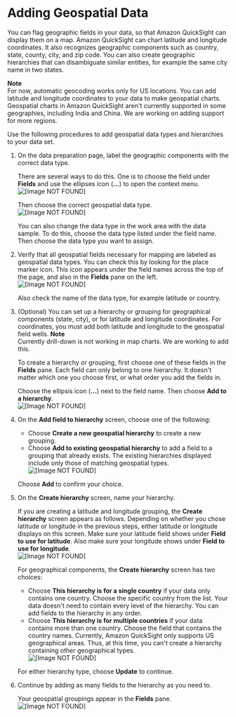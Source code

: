 # Adding Geospatial Data<a name="geospatial-data-prep"></a>

You can flag geographic fields in your data, so that Amazon QuickSight can display them on a map\. Amazon QuickSight can chart latitude and longitude coordinates\. It also recognizes geographic components such as country, state, county, city, and zip code\. You can also create geographic hierarchies that can disambiguate similar entities, for example the same city name in two states\.

**Note**  
For now, automatic geocoding works only for US locations\. You can add latitude and longitude coordinates to your data to make geospatial charts\.   
Geospatial charts in Amazon QuickSight aren't currently supported in some geographies, including India and China\. We are working on adding support for more regions\.

Use the following procedures to add geospatial data types and hierarchies to your data set\.

1. On the data preparation page, label the geographic components with the correct data type\. 

   There are several ways to do this\. One is to choose the field under **Fields** and use the ellipses icon \(**…**\) to open the context menu\.   
![\[Image NOT FOUND\]](http://docs.aws.amazon.com/quicksight/latest/user/images/geo-fields-datatype-1.png)

   Then choose the correct geospatial data type\.   
![\[Image NOT FOUND\]](http://docs.aws.amazon.com/quicksight/latest/user/images/geo-fields-datatype-2.png)

   You can also change the data type in the work area with the data sample\. To do this, choose the data type listed under the field name\. Then choose the data type you want to assign\.

1. Verify that all geospatial fields necessary for mapping are labeled as geospatial data types\. You can check this by looking for the place marker icon\. This icon appears under the field names across the top of the page, and also in the **Fields** pane on the left\.  
![\[Image NOT FOUND\]](http://docs.aws.amazon.com/quicksight/latest/user/images/geo-place-marker-icon.png)

   Also check the name of the data type, for example latitude or country\. 

1. \(Optional\) You can set up a hierarchy or grouping for geographical components \(state, city\), or for latitude and longitude coordinates\. For coordinates, you must add both latitude and longitude to the geospatial field wells\.
**Note**  
Currently drill\-down is not working in map charts\. We are working to add this\. 

   To create a hierarchy or grouping, first choose one of these fields in the **Fields** pane\. Each field can only belong to one hierarchy\. It doesn't matter which one you choose first, or what order you add the fields in\. 

   Choose the ellipsis icon \(**…**\) next to the field name\. Then choose **Add to a hierarchy**\.  
![\[Image NOT FOUND\]](http://docs.aws.amazon.com/quicksight/latest/user/images/geo-hierarchy-addto-1.png)

1. On the **Add field to hierarchy** screen, choose one of the following:
   + Choose **Create a new geospatial hierarchy** to create a new grouping\.
   + Choose **Add to existing geospatial hierarchy** to add a field to a grouping that already exists\. The existing hierarchies displayed include only those of matching geospatial types\.   
![\[Image NOT FOUND\]](http://docs.aws.amazon.com/quicksight/latest/user/images/geo-hierarchy-addto-2.png)

   Choose **Add** to confirm your choice\.

1. On the **Create hierarchy** screen, name your hierarchy\. 

   If you are creating a latitude and longitude grouping, the **Create hierarchy** screen appears as follows\. Depending on whether you chose latitude or longitude in the previous steps, either latitude or longitude displays on this screen\. Make sure your latitude field shows under **Field to use for latitude**\. Also make sure your longitude shows under **Field to use for longitude**\.  
![\[Image NOT FOUND\]](http://docs.aws.amazon.com/quicksight/latest/user/images/geo-hierarchy-addto-3-latlong.png)

   For geographical components, the **Create hierarchy** screen has two choices:
   + Choose **This hierarchy is for a single country** if your data only contains one country\. Choose the specific country from the list\. Your data doesn't need to contain every level of the hierarchy\. You can add fields to the hierarchy in any order\. 
   + Choose **This hierarchy is for multiple countries** if your data contains more than one country\. Choose the field that contains the country names\. Currently, Amazon QuickSight only supports US geographical areas\. Thus, at this time, you can't create a hierarchy containing other geographical types\.   
![\[Image NOT FOUND\]](http://docs.aws.amazon.com/quicksight/latest/user/images/geo-create-hierarchy.png)

   For either hierarchy type, choose **Update** to continue\.

1. Continue by adding as many fields to the hierarchy as you need to\. 

   Your geospatial groupings appear in the **Fields** pane\.  
![\[Image NOT FOUND\]](http://docs.aws.amazon.com/quicksight/latest/user/images/geo-hierarchy-groupings.png)